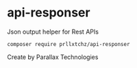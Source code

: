 # api-responser
Json output helper for Rest APIs

<code>composer require prllxtchz/api-responser</code>

Create by Parallax Technologies
